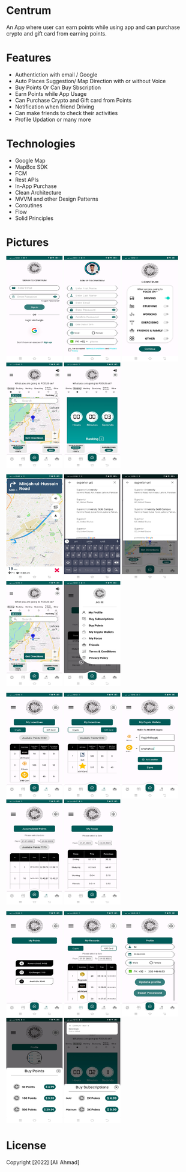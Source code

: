 # Centrum

An App where user can earn points while using app and can purchase crypto and gift card from earning points.


# Features
- Authentiction with email / Google 
- Auto Places Suggestion/ Map Direction with or without Voice
- Buy Points Or Can Buy Sbscription
- Earn Points while App Usage 
- Can Purchase Crypto and Gift card from Points
- Notification when friend Driving
- Can make friends to check their activities
- Profile Updation or many more


# Technologies
- Google Map
- MapBox SDK
- FCM
- Rest APIs
- In-App Purchase
- Clean Architecture
- MVVM and other Design Patterns
- Coroutines
- Flow
- Solid Principles



# Pictures
<p float="left">
<img src="https://github.com/aliahmad3937/Centrum/blob/master/asset/login.jpeg" width="150" height="280">
<img src="https://github.com/aliahmad3937/Centrum/blob/master/asset/signup.jpeg" width="150" height="280">
<img src="https://github.com/aliahmad3937/Centrum/blob/master/asset/homePage.jpeg" width="150" height="280">
<img src="https://github.com/aliahmad3937/Centrum/blob/master/asset/googleMap.jpeg" width="150" height="280">
<img src="https://github.com/aliahmad3937/Centrum/blob/master/asset/activityTimer.jpeg" width="150" height="280">
</p>

<p float="left">
<img src="https://github.com/aliahmad3937/Centrum/blob/master/asset/mapBoxDirection.jpeg" width="150" height="280">
<img src="https://github.com/aliahmad3937/Centrum/blob/master/asset/placeSearch.jpeg" width="150" height="280">
<img src="https://github.com/aliahmad3937/Centrum/blob/master/asset/autoPlaceSuggestions.jpeg" width="150" height="280">
<img src="https://github.com/aliahmad3937/Centrum/blob/master/asset/googleMap.jpeg" width="150" height="280">
<img src="https://github.com/aliahmad3937/Centrum/blob/master/asset/leftDrawer.jpeg" width="150" height="280">
</p>

<p float="left">
<img src="https://github.com/aliahmad3937/Centrum/blob/master/asset/incentives.jpeg" width="150" height="280">
<img src="https://github.com/aliahmad3937/Centrum/blob/master/asset/gift.jpeg" width="150" height="280">
<img src="https://github.com/aliahmad3937/Centrum/blob/master/asset/cryptoWallets.jpeg" width="150" height="280">
<img src="https://github.com/aliahmad3937/Centrum/blob/master/asset/earnPoints.jpeg" width="150" height="280">
<img src="https://github.com/aliahmad3937/Centrum/blob/master/asset/focus.jpeg" width="150" height="280">
</p>

<p float="left">
<img src="https://github.com/aliahmad3937/Centrum/blob/master/asset/myPoints.jpeg" width="150" height="280">
<img src="https://github.com/aliahmad3937/Centrum/blob/master/asset/myReward.jpeg" width="150" height="280">
<img src="https://github.com/aliahmad3937/Centrum/blob/master/asset/profile.jpeg" width="150" height="280">
<img src="https://github.com/aliahmad3937/Centrum/blob/master/asset/buyPoints.jpeg" width="150" height="280">
<img src="https://github.com/aliahmad3937/Centrum/blob/master/asset/buySubscription.jpeg" width="150" height="280">
</p>


# License
Copyright [2022] [Ali Ahmad]
